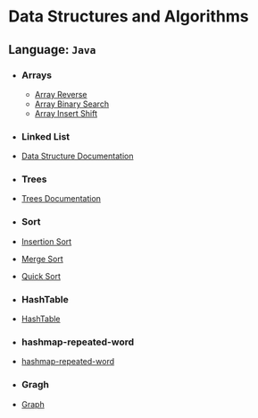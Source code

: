# Data Structures and Algorithms

## Language: `Java`

* ### Arrays
    - [Array Reverse](array-reverse/README.md)
    - [Array Binary Search](array-binary-search/README.md)
    - [Array Insert Shift](array-insert-shift/README.md)

* ### Linked List
* [Data Structure Documentation ](./linked-list/README.md)
* ### Trees
* [Trees Documentation ](./trees/README.md)
* ### Sort
* [Insertion Sort](insertion-sort/README.md)
* [Merge Sort](merge-sort/README.md)
* [Quick Sort](quick-sort/README.md)
* ### HashTable
* [HashTable](./hashtable/README.md)
* ### hashmap-repeated-word
* [hashmap-repeated-word](./hashmap-repeated-word/README.md)
* ### Gragh
* [Graph](./gragh/README.md)

